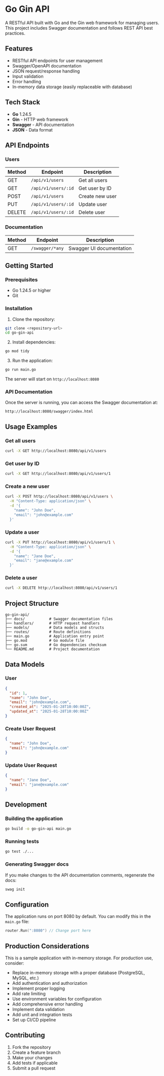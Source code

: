 # Go Gin API

A RESTful API built with Go and the Gin web framework for managing users. This project includes Swagger documentation and follows REST API best practices.

## Features

- RESTful API endpoints for user management
- Swagger/OpenAPI documentation
- JSON request/response handling
- Input validation
- Error handling
- In-memory data storage (easily replaceable with database)

## Tech Stack

- **Go** 1.24.5
- **Gin** - HTTP web framework
- **Swagger** - API documentation
- **JSON** - Data format

## API Endpoints

### Users

| Method | Endpoint | Description |
|--------|----------|-------------|
| GET | `/api/v1/users` | Get all users |
| GET | `/api/v1/users/:id` | Get user by ID |
| POST | `/api/v1/users` | Create new user |
| PUT | `/api/v1/users/:id` | Update user |
| DELETE | `/api/v1/users/:id` | Delete user |

### Documentation

| Method | Endpoint | Description |
|--------|----------|-------------|
| GET | `/swagger/*any` | Swagger UI documentation |

## Getting Started

### Prerequisites

- Go 1.24.5 or higher
- Git

### Installation

1. Clone the repository:
```bash
git clone <repository-url>
cd go-gin-api
```

2. Install dependencies:
```bash
go mod tidy
```

3. Run the application:
```bash
go run main.go
```

The server will start on `http://localhost:8080`

### API Documentation

Once the server is running, you can access the Swagger documentation at:
```
http://localhost:8080/swagger/index.html
```

## Usage Examples

### Get all users
```bash
curl -X GET http://localhost:8080/api/v1/users
```

### Get user by ID
```bash
curl -X GET http://localhost:8080/api/v1/users/1
```

### Create a new user
```bash
curl -X POST http://localhost:8080/api/v1/users \
  -H "Content-Type: application/json" \
  -d '{
    "name": "John Doe",
    "email": "john@example.com"
  }'
```

### Update a user
```bash
curl -X PUT http://localhost:8080/api/v1/users/1 \
  -H "Content-Type: application/json" \
  -d '{
    "name": "Jane Doe",
    "email": "jane@example.com"
  }'
```

### Delete a user
```bash
curl -X DELETE http://localhost:8080/api/v1/users/1
```

## Project Structure

```
go-gin-api/
├── docs/           # Swagger documentation files
├── handlers/       # HTTP request handlers
├── models/         # Data models and structs
├── routes/         # Route definitions
├── main.go         # Application entry point
├── go.mod          # Go module file
├── go.sum          # Go dependencies checksum
└── README.md       # Project documentation
```

## Data Models

### User
```json
{
  "id": 1,
  "name": "John Doe",
  "email": "john@example.com",
  "created_at": "2025-01-28T10:00:00Z",
  "updated_at": "2025-01-28T10:00:00Z"
}
```

### Create User Request
```json
{
  "name": "John Doe",
  "email": "john@example.com"
}
```

### Update User Request
```json
{
  "name": "Jane Doe",
  "email": "jane@example.com"
}
```

## Development

### Building the application
```bash
go build -o go-gin-api main.go
```

### Running tests
```bash
go test ./...
```

### Generating Swagger docs
If you make changes to the API documentation comments, regenerate the docs:
```bash
swag init
```

## Configuration

The application runs on port 8080 by default. You can modify this in the `main.go` file:

```go
router.Run(":8080") // Change port here
```

## Production Considerations

This is a sample application with in-memory storage. For production use, consider:

- Replace in-memory storage with a proper database (PostgreSQL, MySQL, etc.)
- Add authentication and authorization
- Implement proper logging
- Add rate limiting
- Use environment variables for configuration
- Add comprehensive error handling
- Implement data validation
- Add unit and integration tests
- Set up CI/CD pipeline

## Contributing

1. Fork the repository
2. Create a feature branch
3. Make your changes
4. Add tests if applicable
5. Submit a pull request

